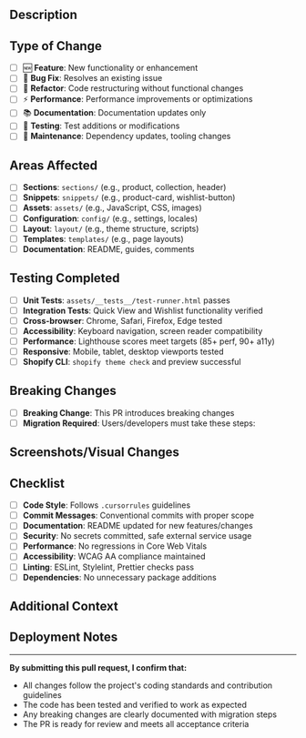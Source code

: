 ## Description
<!-- Provide a clear, concise description of the changes made -->

## Type of Change
<!-- Check the appropriate box(es) -->
- [ ] 🆕 **Feature**: New functionality or enhancement
- [ ] 🐛 **Bug Fix**: Resolves an existing issue
- [ ] 🔄 **Refactor**: Code restructuring without functional changes
- [ ] ⚡ **Performance**: Performance improvements or optimizations
- [ ] 📚 **Documentation**: Documentation updates only
- [ ] 🧪 **Testing**: Test additions or modifications
- [ ] 🔧 **Maintenance**: Dependency updates, tooling changes

## Areas Affected
<!-- Specify which theme areas are touched -->
- [ ] **Sections**: `sections/` (e.g., product, collection, header)
- [ ] **Snippets**: `snippets/` (e.g., product-card, wishlist-button)
- [ ] **Assets**: `assets/` (e.g., JavaScript, CSS, images)
- [ ] **Configuration**: `config/` (e.g., settings, locales)
- [ ] **Layout**: `layout/` (e.g., theme structure, scripts)
- [ ] **Templates**: `templates/` (e.g., page layouts)
- [ ] **Documentation**: README, guides, comments

## Testing Completed
<!-- Mark completed testing items -->
- [ ] **Unit Tests**: `assets/__tests__/test-runner.html` passes
- [ ] **Integration Tests**: Quick View and Wishlist functionality verified
- [ ] **Cross-browser**: Chrome, Safari, Firefox, Edge tested
- [ ] **Accessibility**: Keyboard navigation, screen reader compatibility
- [ ] **Performance**: Lighthouse scores meet targets (85+ perf, 90+ a11y)
- [ ] **Responsive**: Mobile, tablet, desktop viewports tested
- [ ] **Shopify CLI**: `shopify theme check` and preview successful

## Breaking Changes
<!-- If applicable, describe breaking changes and migration steps -->
- [ ] **Breaking Change**: This PR introduces breaking changes
- [ ] **Migration Required**: Users/developers must take these steps:

## Screenshots/Visual Changes
<!-- Include screenshots for UI changes, before/after comparisons -->

## Checklist
<!-- Ensure all items are checked before submitting -->
- [ ] **Code Style**: Follows `.cursorrules` guidelines
- [ ] **Commit Messages**: Conventional commits with proper scope
- [ ] **Documentation**: README updated for new features/changes
- [ ] **Security**: No secrets committed, safe external service usage
- [ ] **Performance**: No regressions in Core Web Vitals
- [ ] **Accessibility**: WCAG AA compliance maintained
- [ ] **Linting**: ESLint, Stylelint, Prettier checks pass
- [ ] **Dependencies**: No unnecessary package additions

## Additional Context
<!-- Any additional information, related issues, or context -->

## Deployment Notes
<!-- Special deployment considerations or rollback procedures -->

---
**By submitting this pull request, I confirm that:**
- All changes follow the project's coding standards and contribution guidelines
- The code has been tested and verified to work as expected
- Any breaking changes are clearly documented with migration steps
- The PR is ready for review and meets all acceptance criteria

